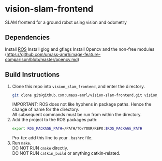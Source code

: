 # vision-slam-frontend
SLAM frontend for a ground robot using vision and odometry

## Dependencies
Install [ROS](http://wiki.ros.org/ROS/Installation)
Install glog and gflags
Install Opencv and the non-free modules (https://github.com/umass-amrl/image-feature-comparison/blob/master/opencv.md)

## Build Instructions
1. Clone this repo into `vision_slam_frontend`, and enter the directory.
   ```bash
   git clone git@github.com:umass-amrl/vision-slam-frontend.git vision_slam_frontend
   ```
   IMPORTANT: ROS does not like hyphens in package paths. Hence the change of name for the directory.  
   All subsequent commands must be run from within the directory.
1. Add the project to the ROS packages path:
   ```bash
   export ROS_PACKAGE_PATH=/PATH/TO/YOUR/REPO:$ROS_PACKAGE_PATH
   ```
   Pro-tip: add this line to your `.bashrc` file.
1. Run `make`.  
   DO NOT RUN `cmake` directly.  
   DO NOT RUN `catkin_build` or anything catkin-related.  
